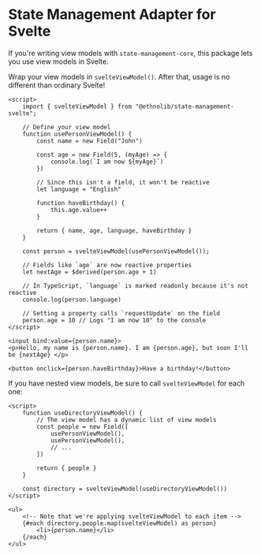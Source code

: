 # State Management Adapter for Svelte

If you're writing view models with `state-management-core`, this package
lets you use view models in Svelte.

Wrap your view models in `svelteViewModel()`. After that, usage is no different
than ordinary Svelte!

```svelte
<script>
    import { svelteViewModel } from "@ethnolib/state-management-svelte";

    // Define your view model
    function usePersonViewModel() {
        const name = new Field("John")

        const age = new Field(5, (myAge) => {
            console.log(`I am now ${myAge}`)
        })

        // Since this isn't a field, it won't be reactive
        let language = "English"

        function haveBirthday() {
            this.age.value++
        }

        return { name, age, language, haveBirthday }
    }

    const person = svelteViewModel(usePersonViewModel());

    // Fields like `age` are now reactive properties
    let nextAge = $derived(person.age + 1)

    // In TypeScript, `language` is marked readonly because it's not reactive
    console.log(person.language)

    // Setting a property calls `requestUpdate` on the field
    person.age = 10 // Logs "I am now 10" to the console
</script>

<input bind:value={person.name}>
<p>Hello, my name is {person.name}. I am {person.age}, but soon I'll be {nextAge} </p>

<button onclick={person.haveBirthday}>Have a birthday!</button>
```

If you have nested view models, be sure to call `svelteViewModel` for each one:

```svelte
<script>
    function useDirectoryViewModel() {
        // The view model has a dynamic list of view models
        const people = new Field([
            usePersonViewModel(),
            usePersonViewModel(),
            // ...
        ])

        return { people }
    }

    const directory = svelteViewModel(useDirectoryViewModel())
</script>

<ul>
    <!-- Note that we're applying svelteViewModel to each item -->
    {#each directory.people.map(svelteViewModel) as person}
        <li>{person.name}</li>
    {/each}
</ul>
```

